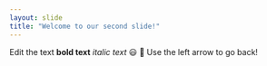 ```yaml
---
layout: slide
title: "Welcome to our second slide!"
---
```

Edit the text **bold text** *italic text* :smiley: 💜 
Use the left arrow to go back!
